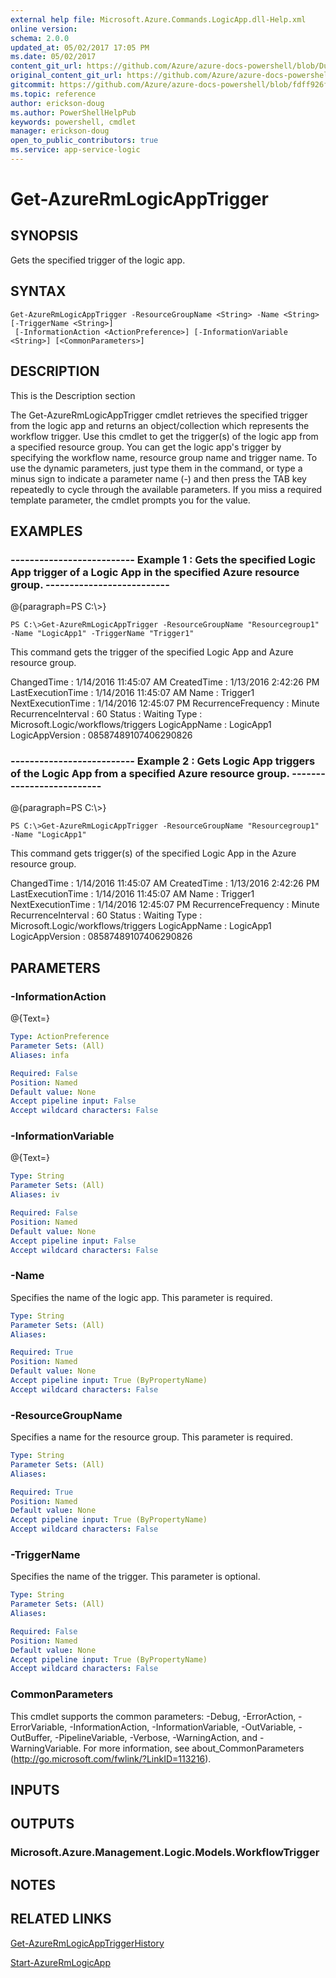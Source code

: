 ```yaml
---
external help file: Microsoft.Azure.Commands.LogicApp.dll-Help.xml
online version:
schema: 2.0.0
updated_at: 05/02/2017 17:05 PM
ms.date: 05/02/2017
content_git_url: https://github.com/Azure/azure-docs-powershell/blob/DuncanmaMSFT-patch-1/azureps-cmdlets-docs/ResourceManager/AzureRM.LogicApp/v1.0.8/Get-AzureRmLogicAppTrigger.md
original_content_git_url: https://github.com/Azure/azure-docs-powershell/blob/DuncanmaMSFT-patch-1/azureps-cmdlets-docs/ResourceManager/AzureRM.LogicApp/v1.0.8/Get-AzureRmLogicAppTrigger.md
gitcommit: https://github.com/Azure/azure-docs-powershell/blob/fdff926f5dd35f9020f210f87b450464ba162edc
ms.topic: reference
author: erickson-doug
ms.author: PowerShellHelpPub
keywords: powershell, cmdlet
manager: erickson-doug
open_to_public_contributors: true
ms.service: app-service-logic
---
```


# Get-AzureRmLogicAppTrigger

## SYNOPSIS
Gets the specified trigger of the logic app.

## SYNTAX

```
Get-AzureRmLogicAppTrigger -ResourceGroupName <String> -Name <String> [-TriggerName <String>]
 [-InformationAction <ActionPreference>] [-InformationVariable <String>] [<CommonParameters>]
```

## DESCRIPTION
This is the Description section

The Get-AzureRmLogicAppTrigger cmdlet retrieves the specified trigger from the logic app and returns an object/collection which represents the workflow trigger.
Use this cmdlet to get the trigger(s) of the logic app from a specified resource group.
You can get the logic app's trigger by specifying the workflow name, resource group name and trigger name.
To use the dynamic parameters, just type them in the command, or type a minus sign to indicate a parameter name (-) and then press the TAB key repeatedly to cycle through the available parameters.
If you miss a required template parameter, the cmdlet prompts you for the value.

## EXAMPLES

### --------------------------  Example 1 : Gets the specified Logic App trigger of a Logic App in the specified Azure resource group.  --------------------------
@{paragraph=PS C:\\\>}



```
PS C:\>Get-AzureRmLogicAppTrigger -ResourceGroupName "Resourcegroup1" -Name "LogicApp1" -TriggerName "Trigger1"
```

This command gets the trigger of the specified Logic App and Azure resource group.

ChangedTime         : 1/14/2016 11:45:07 AM
CreatedTime         : 1/13/2016 2:42:26 PM
LastExecutionTime   : 1/14/2016 11:45:07 AM
Name                : Trigger1
NextExecutionTime   : 1/14/2016 12:45:07 PM
RecurrenceFrequency : Minute
RecurrenceInterval  : 60
Status              : Waiting
Type                : Microsoft.Logic/workflows/triggers
LogicAppName        : LogicApp1
LogicAppVersion     : 08587489107406290826

### --------------------------  Example 2 : Gets Logic App triggers of the Logic App from a specified Azure resource group.  --------------------------
@{paragraph=PS C:\\\>}



```
PS C:\>Get-AzureRmLogicAppTrigger -ResourceGroupName "Resourcegroup1" -Name "LogicApp1"
```

This command gets trigger(s) of the specified Logic App in the Azure resource group.

ChangedTime         : 1/14/2016 11:45:07 AM
CreatedTime         : 1/13/2016 2:42:26 PM
LastExecutionTime   : 1/14/2016 11:45:07 AM
Name                : Trigger1
NextExecutionTime   : 1/14/2016 12:45:07 PM
RecurrenceFrequency : Minute
RecurrenceInterval  : 60
Status              : Waiting
Type                : Microsoft.Logic/workflows/triggers
LogicAppName        : LogicApp1
LogicAppVersion     : 08587489107406290826

## PARAMETERS

### -InformationAction
@{Text=}

```yaml
Type: ActionPreference
Parameter Sets: (All)
Aliases: infa

Required: False
Position: Named
Default value: None
Accept pipeline input: False
Accept wildcard characters: False
```

### -InformationVariable
@{Text=}

```yaml
Type: String
Parameter Sets: (All)
Aliases: iv

Required: False
Position: Named
Default value: None
Accept pipeline input: False
Accept wildcard characters: False
```

### -Name
Specifies the name of the logic app.
This parameter is required.

```yaml
Type: String
Parameter Sets: (All)
Aliases: 

Required: True
Position: Named
Default value: None
Accept pipeline input: True (ByPropertyName)
Accept wildcard characters: False
```

### -ResourceGroupName
Specifies a name for the resource group.
This parameter is required.

```yaml
Type: String
Parameter Sets: (All)
Aliases: 

Required: True
Position: Named
Default value: None
Accept pipeline input: True (ByPropertyName)
Accept wildcard characters: False
```

### -TriggerName
Specifies the name of the trigger.
This parameter is optional.

```yaml
Type: String
Parameter Sets: (All)
Aliases: 

Required: False
Position: Named
Default value: None
Accept pipeline input: True (ByPropertyName)
Accept wildcard characters: False
```

### CommonParameters
This cmdlet supports the common parameters: -Debug, -ErrorAction, -ErrorVariable, -InformationAction, -InformationVariable, -OutVariable, -OutBuffer, -PipelineVariable, -Verbose, -WarningAction, and -WarningVariable. For more information, see about_CommonParameters (http://go.microsoft.com/fwlink/?LinkID=113216).

## INPUTS

## OUTPUTS

### Microsoft.Azure.Management.Logic.Models.WorkflowTrigger

## NOTES

## RELATED LINKS

[Get-AzureRmLogicAppTriggerHistory]()

[Start-AzureRmLogicApp]()

